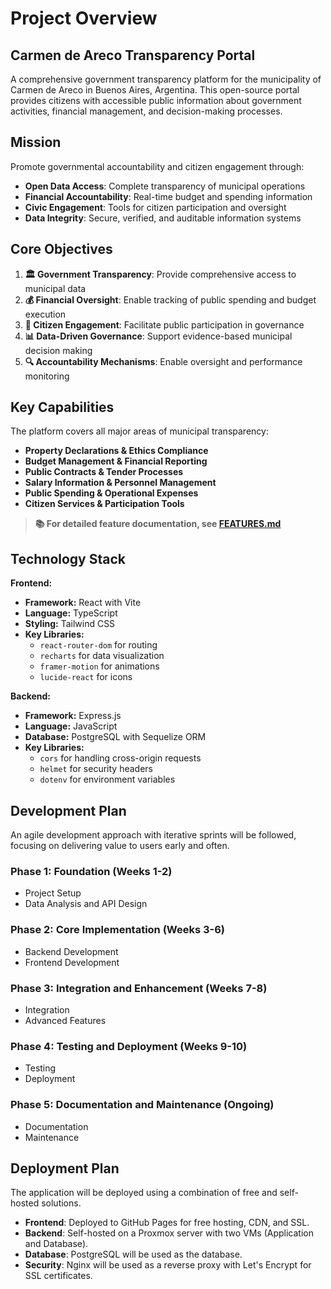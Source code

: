 # Project Overview

## Carmen de Areco Transparency Portal

A comprehensive government transparency platform for the municipality of Carmen de Areco in Buenos Aires, Argentina. This open-source portal provides citizens with accessible public information about government activities, financial management, and decision-making processes.

## Mission

Promote governmental accountability and citizen engagement through:
- **Open Data Access**: Complete transparency of municipal operations
- **Financial Accountability**: Real-time budget and spending information  
- **Civic Engagement**: Tools for citizen participation and oversight
- **Data Integrity**: Secure, verified, and auditable information systems

## Core Objectives

1. **🏛️ Government Transparency**: Provide comprehensive access to municipal data
2. **💰 Financial Oversight**: Enable tracking of public spending and budget execution
3. **👥 Citizen Engagement**: Facilitate public participation in governance
4. **📊 Data-Driven Governance**: Support evidence-based municipal decision making
5. **🔍 Accountability Mechanisms**: Enable oversight and performance monitoring

## Key Capabilities

The platform covers all major areas of municipal transparency:

- **Property Declarations & Ethics Compliance**
- **Budget Management & Financial Reporting** 
- **Public Contracts & Tender Processes**
- **Salary Information & Personnel Management**
- **Public Spending & Operational Expenses**
- **Citizen Services & Participation Tools**

> **📚 For detailed feature documentation, see [FEATURES.md](FEATURES.md)**

## Technology Stack

**Frontend:**
- **Framework:** React with Vite
- **Language:** TypeScript
- **Styling:** Tailwind CSS
- **Key Libraries:**
    - `react-router-dom` for routing
    - `recharts` for data visualization
    - `framer-motion` for animations
    - `lucide-react` for icons

**Backend:**
- **Framework:** Express.js
- **Language:** JavaScript
- **Database:** PostgreSQL with Sequelize ORM
- **Key Libraries:**
    - `cors` for handling cross-origin requests
    - `helmet` for security headers
    - `dotenv` for environment variables

## Development Plan

An agile development approach with iterative sprints will be followed, focusing on delivering value to users early and often.

### Phase 1: Foundation (Weeks 1-2)
- Project Setup
- Data Analysis and API Design

### Phase 2: Core Implementation (Weeks 3-6)
- Backend Development
- Frontend Development

### Phase 3: Integration and Enhancement (Weeks 7-8)
- Integration
- Advanced Features

### Phase 4: Testing and Deployment (Weeks 9-10)
- Testing
- Deployment

### Phase 5: Documentation and Maintenance (Ongoing)
- Documentation
- Maintenance

## Deployment Plan

The application will be deployed using a combination of free and self-hosted solutions.

- **Frontend**: Deployed to GitHub Pages for free hosting, CDN, and SSL.
- **Backend**: Self-hosted on a Proxmox server with two VMs (Application and Database).
- **Database**: PostgreSQL will be used as the database.
- **Security**: Nginx will be used as a reverse proxy with Let's Encrypt for SSL certificates.
